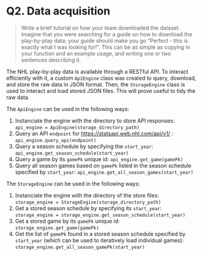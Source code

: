 # Q2. Data acquisition

>Write a brief tutorial on how your team downloaded the dataset. Imagine that you were searching for a guide on how to download the play-by-play data; your guide should make you go “Perfect - this is exactly what I was looking for!”. This can be as simple as copying in your function and an example usage, and writing one or two sentences describing it.

The NHL play-by-play data is available through a RESTful API. To interact efficiently with it, a custom `ApiEngine` class was created to query, download, and store the raw data in JSON format. Then, the `StorageEngine` class is used to interact and load stored JSON files. This will prove useful to tidy the raw data.

The `ApiEngine` can be used in the following ways:
1. Instanciate the engine with the directory to store API responses:
 `api_engine = ApiEngine(storage_directory_path)`
2. Query an API `endpoint` for https://statsapi.web.nhl.com/api/v1/ :
 `api_engine.query_api(endpoint)`
3. Query a season schedule by specifying the `start_year`:
 `api_engine.get_season_schedule(start_year)`
4. Query a game by its `gamePk` unique id:
 `api_engine.get_game(gamePk)`
5. Query all season games based on `gamePk` listed in the season schedule specified by `start_year`:
 `api_engine.get_all_season_games(start_year)`

The `StorageEngine` can be used in the following ways:
1. Instanciate the engine with the directory of the store files:
 `storage_engine = StorageEngine(storage_directory_path)`
2. Get a stored season schedule by specifying its `start_year`:
 `storage_engine = storage_engine.get_season_schedule(start_year)`
3. Get a stored game by its `gamePk` unique id:
 `storage_engine.get_game(gamePk)`
4. Get the list of `gamePk` found in a stored season schedule specified by `start_year` (which can be used to iteratively load individual games):
 `storage_engine.get_all_season_gamePk(start_year)`